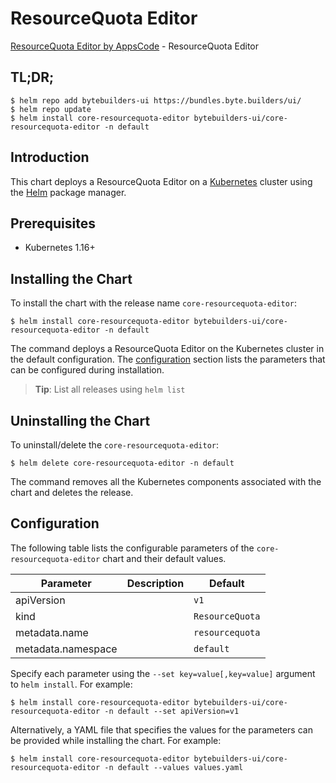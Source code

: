 # ResourceQuota Editor

[ResourceQuota Editor by AppsCode](https://byte.builders) - ResourceQuota Editor

## TL;DR;

```console
$ helm repo add bytebuilders-ui https://bundles.byte.builders/ui/
$ helm repo update
$ helm install core-resourcequota-editor bytebuilders-ui/core-resourcequota-editor -n default
```

## Introduction

This chart deploys a ResourceQuota Editor on a [Kubernetes](http://kubernetes.io) cluster using the [Helm](https://helm.sh) package manager.

## Prerequisites

- Kubernetes 1.16+

## Installing the Chart

To install the chart with the release name `core-resourcequota-editor`:

```console
$ helm install core-resourcequota-editor bytebuilders-ui/core-resourcequota-editor -n default
```

The command deploys a ResourceQuota Editor on the Kubernetes cluster in the default configuration. The [configuration](#configuration) section lists the parameters that can be configured during installation.

> **Tip**: List all releases using `helm list`

## Uninstalling the Chart

To uninstall/delete the `core-resourcequota-editor`:

```console
$ helm delete core-resourcequota-editor -n default
```

The command removes all the Kubernetes components associated with the chart and deletes the release.

## Configuration

The following table lists the configurable parameters of the `core-resourcequota-editor` chart and their default values.

|     Parameter      | Description |          Default           |
|--------------------|-------------|----------------------------|
| apiVersion         |             | <code>v1</code>            |
| kind               |             | <code>ResourceQuota</code> |
| metadata.name      |             | <code>resourcequota</code> |
| metadata.namespace |             | <code>default</code>       |


Specify each parameter using the `--set key=value[,key=value]` argument to `helm install`. For example:

```console
$ helm install core-resourcequota-editor bytebuilders-ui/core-resourcequota-editor -n default --set apiVersion=v1
```

Alternatively, a YAML file that specifies the values for the parameters can be provided while
installing the chart. For example:

```console
$ helm install core-resourcequota-editor bytebuilders-ui/core-resourcequota-editor -n default --values values.yaml
```
